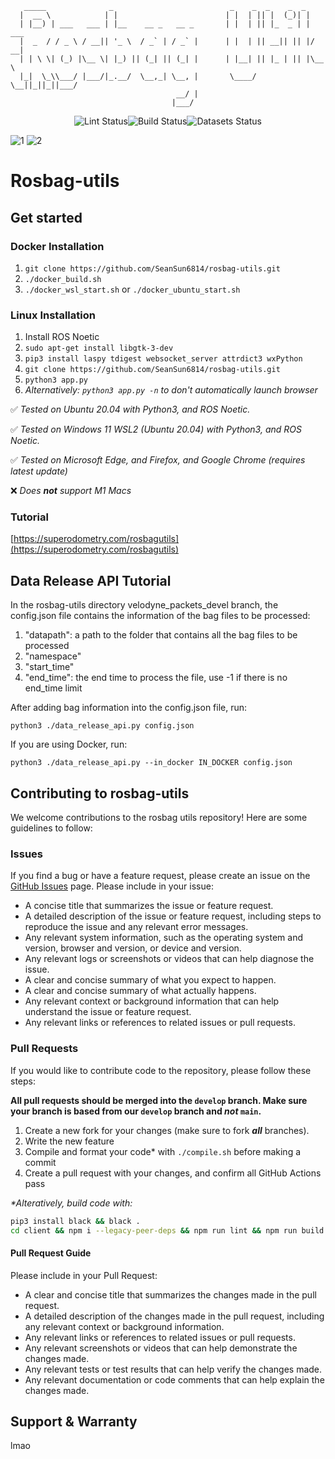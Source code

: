 ```
   _____              _                          _    _  _    _  _
  |  __ \            | |                        | |  | || |  (_)| |
  | |__) | ___   ___ | |__    __ _   __ _       | |  | || |_  _ | | ___
  |  _  / / _ \ / __|| '_ \  / _` | / _` |      | |  | || __|| || |/ __|
  | | \ \| (_) |\__ \| |_) || (_| || (_| |      | |__| || |_ | || |\__ \
  |_|  \_\\___/ |___/|_.__/  \__,_| \__, |       \____/  \__||_||_||___/
                                     __/ |
                                    |___/
```

<p align="center" style="display: flex; justify-content: center;">
  <img src="https://github.com/SeanSun6814/rosbag-utils/actions/workflows/lint.yml/badge.svg" alt="Lint Status">
 <img src="https://github.com/SeanSun6814/rosbag-utils/actions/workflows/build.yml/badge.svg" alt="Build Status">
  <img src="https://github.com/SeanSun6814/rosbag-utils/actions/workflows/datasets.yml/badge.svg" alt="Datasets Status">
    
    
</p>


![1](https://user-images.githubusercontent.com/33432158/214935335-cd55eb9f-0621-4fe9-ad81-3fd05969c80a.png)
![2](https://user-images.githubusercontent.com/33432158/214935344-a193ef27-ee3a-4dfb-8118-df0a229f38c7.png)

# Rosbag-utils

## Get started

### Docker Installation

1. `git clone https://github.com/SeanSun6814/rosbag-utils.git`
2. `./docker_build.sh`
3. `./docker_wsl_start.sh` or `./docker_ubuntu_start.sh`

### Linux Installation

1. Install ROS Noetic
2. `sudo apt-get install libgtk-3-dev`
3. `pip3 install laspy tdigest websocket_server attrdict3 wxPython`
4. `git clone https://github.com/SeanSun6814/rosbag-utils.git`
5. `python3 app.py`
6. _Alternatively: `python3 app.py -n` to don't automatically launch browser_

:white_check_mark: _Tested on Ubuntu 20.04 with Python3, and ROS Noetic._

:white_check_mark: _Tested on Windows 11 WSL2 (Ubuntu 20.04) with Python3, and ROS Noetic._

:white_check_mark: _Tested on Microsoft Edge, and Firefox, and Google Chrome (requires latest update)_

:x: _Does **not** support M1 Macs_

### Tutorial

[https://superodometry.com/rosbagutils](https://superodometry.com/rosbagutils)

## Data Release API Tutorial 

In the rosbag-utils directory velodyne_packets_devel branch, the config.json file contains the information of the bag files to be processed: 

1. "datapath": a path to the folder that contains all the bag files to be processed 
2. "namespace"
3. "start_time"
4. "end_time": the end time to process the file, use -1 if there is no end_time limit

After adding bag information into the config.json file, run: 

`python3 ./data_release_api.py config.json`

If you are using Docker, run:

`python3 ./data_release_api.py --in_docker IN_DOCKER config.json`

## Contributing to rosbag-utils

We welcome contributions to the rosbag utils repository! Here are some guidelines to follow:

### Issues
If you find a bug or have a feature request, please create an issue on the [GitHub Issues](https://github.com/SeanSun6814/rosbag-utils/issues) page. Please include in your issue:
- A concise title that summarizes the issue or feature request.
- A detailed description of the issue or feature request, including steps to reproduce the issue and any relevant error messages.
- Any relevant system information, such as the operating system and version, browser and version, or device and version.
- Any relevant logs or screenshots or videos that can help diagnose the issue.
- A clear and concise summary of what you expect to happen.
- A clear and concise summary of what actually happens.
- Any relevant context or background information that can help understand the issue or feature request.
- Any relevant links or references to related issues or pull requests.

### Pull Requests
If you would like to contribute code to the repository, please follow these steps:

**All pull requests should be merged into the `develop` branch. Make sure your branch is based from our `develop` branch and _not_ `main`.**

1. Create a new fork for your changes (make sure to fork **_all_** branches).
2. Write the new feature
3. Compile and format your code* with `./compile.sh` before making a commit
4. Create a pull request with your changes, and confirm all GitHub Actions pass

_*Alteratively, build code with:_
```bash
pip3 install black && black .
cd client && npm i --legacy-peer-deps && npm run lint && npm run build
```

#### Pull Request Guide

Please include in your Pull Request:

- A clear and concise title that summarizes the changes made in the pull request.
- A detailed description of the changes made in the pull request, including any relevant context or background information.
- Any relevant links or references to related issues or pull requests.
- Any relevant screenshots or videos that can help demonstrate the changes made.
- Any relevant tests or test results that can help verify the changes made.
- Any relevant documentation or code comments that can help explain the changes made.

## Support & Warranty

lmao
